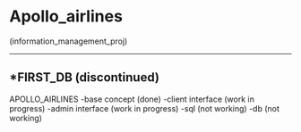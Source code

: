 # Apollo_airlines
(information_management_proj)

-----------------------------------------
*FIRST_DB (discontinued)
-----------------------------------------

APOLLO_AIRLINES
-base concept (done)
-client interface (work in progress)
-admin interface (work in progress)
-sql (not working)
-db (not working)
